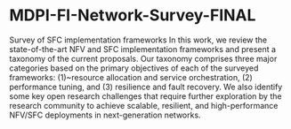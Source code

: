 # MDPI-FI-Network-Survey-FINAL
Survey of SFC implementation frameworks
In this work, we review the state-of-the-art NFV and SFC implementation frameworks and present a taxonomy of the current proposals. Our taxonomy comprises three major categories based on the primary objectives of each of the surveyed frameworks: (1)~resource allocation and service orchestration, (2) performance tuning, and (3) resilience and fault recovery. We also identify some key open research challenges that require further exploration by the research community to achieve scalable, resilient, and high-performance NFV/SFC deployments in next-generation networks.
